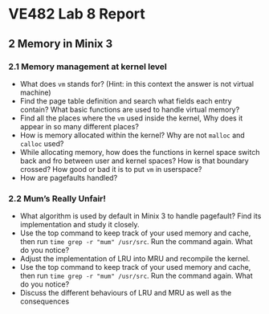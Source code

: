 # VE482 Lab 8 Report

## 2 Memory in Minix 3

### 2.1 Memory management at kernel level

- What does `vm` stands for? (Hint: in this context the answer is not virtual machine)
- Find the page table definition and search what fields each entry contain?
  What basic functions are used to handle virtual memory?
- Find all the places where the `vm` used inside the kernel, Why does it appear in so many different places?
- How is memory allocated within the kernel? Why are not `malloc` and `calloc` used?
- While allocating memory, how does the functions in kernel space switch back and fro between user and kernel spaces? How is that boundary crossed? How good or bad it is to put `vm` in userspace?
- How are pagefaults handled?

### 2.2 Mum’s Really Unfair!

- What algorithm is used by default in Minix 3 to handle pagefault? Find its implementation and study it closely.
- Use the top command to keep track of your used memory and cache, then run `time grep -r "mum" /usr/src`. Run the command again. What do you notice?
- Adjust the implementation of LRU into MRU and recompile the kernel.
- Use the top command to keep track of your used memory and cache, then run `time grep -r "mum" /usr/src`. Run the command again. What do you notice?
- Discuss the different behaviours of LRU and MRU as well as the consequences